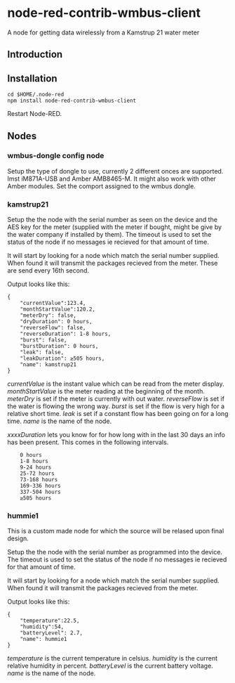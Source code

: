 # node-red-contrib-wmbus-client
A node for getting data wirelessly from a Kamstrup 21 water meter

## Introduction

## Installation
```
cd $HOME/.node-red
npm install node-red-contrib-wmbus-client
```
Restart Node-RED.

## Nodes
### wmbus-dongle config node
Setup the type of dongle to use, currently 2 different onces are supported. Imst iM871A-USB and Amber AMB8465-M. It might also work with other Amber modules.
Set the comport assigned to the wmbus dongle.


### kamstrup21
Setup the the node with the serial number as seen on the device and the AES key for the meter (supplied with the meter if bought, might be give by the water company if installed by them). The timeout is used to set the status of the node if no messages ie recieved for that amount of time.

It will start by looking for a node which match the serial number supplied. When found it will transmit the packages recieved from the meter. These are send every 16th second.

Output looks like this:
```
{
	"currentValue":123.4,
	"monthStartValue":120.2,
	"meterDry": false,
	"dryDuration": 0 hours,
	"reverseFlow": false,
	"reverseDuration": 1-8 hours,
	"burst": false,
	"burstDuration": 0 hours,
	"leak": false,
	"leakDuration": ≥505 hours,
	"name": kamstrup21
}
```

_currentValue_ is the instant value which can be read from the meter display.
_monthStartValue_ is the meter reading at the beginning of the month.
_meterDry_ is set if the meter is currently with out water.
_reverseFlow_ is set if the water is flowing the wrong way.
_burst_ is set if the flow is very high for a relative short time.
_leak_ is set if a constant flow has been going on for a long time.
_name_ is the name of the node.

_xxxxDuration_ lets you know for for how long with in the last 30 days an info has been present. This comes in the following intervals.
```
	0 hours
	1-8 hours
	9-24 hours
	25-72 hours
	73-168 hours
	169-336 hours
	337-504 hours
	≥505 hours
```

### hummie1
This is a custom made node for which the source will be relased upon final design.

Setup the the node with the serial number as programmed into the device. The timeout is used to set the status of the node if no messages ie recieved for that amount of time.

It will start by looking for a node which match the serial number supplied. When found it will transmit the packages recieved from the meter.

Output looks like this:
```
{
	"temperature":22.5,
	"humidity":54,
	"batteryLevel": 2.7,
	"name": hummie1
}
```

_temperature_ is the current temperature in celsius.
_humidity_ is the current relative humidity in percent.
_batteryLevel_ is the current battery voltage.
_name_ is the name of the node.
